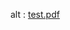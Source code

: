 
<object classid="clsid:CA8A9780-280D-11CF-A24D-444553540000" width="800" height="1050" border="0"><param name="_Version" value="65539"><param name="_ExtentX" value="20108"><param name="_ExtentY" value="10866"><param name="_StockProps" value="0"><param name="SRC" value="1.pdf"><object data="1.pdf" type="application/pdf" width="300" height="200">  alt : <a href="1.pdf">test.pdf</a></object></object>

